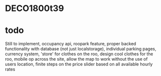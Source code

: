 # DECO1800t39
# todo
Still to implement, occupancy api, roopark feature, proper backed functionality with database (not just localstorage), individual parking pages, currency system, 'store' for clothes on the roo, design cool clothes for the roo, mobile op across the site, allow the map to work without the use of users location, finite steps on the price slider based on all available hourly rates